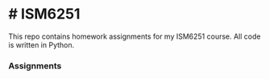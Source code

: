 # # ISM6251
This repo contains homework assignments for my ISM6251 course. All code is written in Python.

<h3>Assignments</h3>
